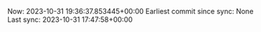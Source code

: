 Now: 2023-10-31 19:36:37.853445+00:00 Earliest commit since sync: None Last sync: 2023-10-31 17:47:58+00:00

